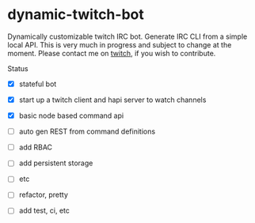# dynamic-twitch-bot

Dynamically customizable twitch IRC bot. Generate IRC CLI from a simple local API.
This is very much in progress and subject to change at the moment. Please contact me
on [twitch](https://twitch.tv/danonthemoon), if you wish to contribute.

Status
  - [x] stateful bot
  - [x] start up a twitch client and hapi server to watch channels
  - [x] basic node based command api
  - [ ] auto gen REST from command definitions
  - [ ] add RBAC
  - [ ] add persistent storage
  - [ ] etc
  - [ ] refactor, pretty
  - [ ] add test, ci, etc

